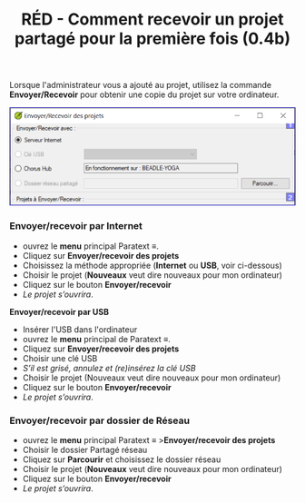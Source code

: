 ﻿---
title: RÉD - Comment recevoir un projet partagé pour la première fois (0.4b)
---
Lorsque l'administrateur vous a ajouté au projet, utilisez la commande **Envoyer/Recevoir** pour obtenir une copie du projet sur votre ordinateur.

![](../media/94038479491bb2cf0f3b19f9ae040013.png)

### Envoyer/recevoir par Internet

-   ouvrez le **menu** principal Paratext **≡**.
-   Cliquez sur **Envoyer/recevoir des projets**
-   Choisissez la méthode appropriée (**Internet** ou **USB**, voir ci-dessous)
-   Choisir le projet (**Nouveaux** veut dire nouveaux pour mon ordinateur)
-   Cliquez sur le bouton **Envoyer/recevoir**
   -  *Le projet s’ouvrira*.

**Envoyer/recevoir par USB**

-   Insérer l'USB dans l'ordinateur
-   ouvrez le **menu** principal de Paratext **≡**.
-   Cliquez sur **Envoyer/recevoir des projets**
-   Choisir une clé USB
   -  *S’il est grisé, annulez et (re)insérez la clé USB*
-   Choisir le projet (Nouveaux veut dire nouveaux pour mon ordinateur)
-   Cliquez sur le bouton **Envoyer/recevoir**
   -  *Le projet s’ouvrira*.

### Envoyer/recevoir par dossier de Réseau

-   ouvrez le **menu** principal Paratext **≡** \>**Envoyer/recevoir des projets**
-   Choisir le dossier Partagé réseau
-   Cliquez sur **Parcourir** et choisissez le dossier réseau
-   Choisir le projet (**Nouveaux** veut dire nouveaux pour mon ordinateur)
-   Cliquez sur le bouton **Envoyer/recevoir**
   -  *Le projet s’ouvrira*.


